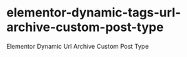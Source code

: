 # elementor-dynamic-tags-url-archive-custom-post-type
Elementor Dynamic Url Archive Custom Post Type
